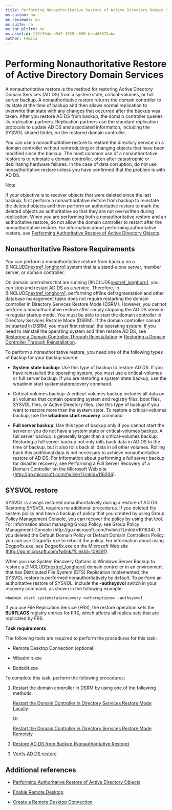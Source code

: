 ```yaml
---
title: Performing Nonauthoritative Restore of Active Directory Domain Services
ms.custom: na
ms.reviewer: na
ms.suite: na
ms.tgt_pltfrm: na
ms.assetid: 119f39da-e5d7-4959-a590-becd43075aba
author: Femila
---
```

# Performing Nonauthoritative Restore of Active Directory Domain Services
  A nonauthoritative restore is the method for restoring Active Directory Domain Services \(AD DS\) from a system state, critical\-volumes, or full server backup. A nonauthoritative restore returns the domain controller to its state at the time of backup and then allows normal replication to overwrite that state with any changes that occurred after the backup was taken. After you restore AD DS from backup, the domain controller queries its replication partners. Replication partners use the standard replication protocols to update AD DS and associated information, including the SYSVOL shared folder, on the restored domain controller.  
  
 You can use a nonauthoritative restore to restore the directory service on a domain controller without reintroducing or changing objects that have been modified since the backup. The most common use of a nonauthoritative restore is to reinstate a domain controller, often after catastrophic or debilitating hardware failures. In the case of data corruption, do not use nonauthoritative restore unless you have confirmed that the problem is with AD DS.  
  
> [!NOTE]  
>  If your objective is to recover objects that were deleted since the last backup, first perform a nonauthoritative restore from backup to reinstate the deleted objects and then perform an authoritative restore to mark the deleted objects as authoritative so that they are not overwritten during replication. When you are performing both a nonauthoritative restore and an authoritative restore, do not allow the domain controller to restart after the nonauthoritative restore. For information about performing authoritative restore, see [Performing Authoritative Restore of Active Directory Objects](../Topic/Performing-Authoritative-Restore-of-Active-Directory-Objects.md).  
  
## Nonauthoritative Restore Requirements  
 You can perform a nonauthoritative restore from backup on a [!INCLUDE[nextref_longhorn](../Token/nextref_longhorn_md.md)] system that is a stand\-alone server, member server, or domain controller.  
  
 On domain controllers that are running [!INCLUDE[nextref_longhorn](../Token/nextref_longhorn_md.md)], you can stop and restart AD DS as a service. Therefore, in [!INCLUDE[nextref_longhorn](../Token/nextref_longhorn_md.md)], performing offline defragmentation and other database management tasks does not require restarting the domain controller in Directory Services Restore Mode \(DSRM\). However, you cannot perform a nonauthoritative restore after simply stopping the AD DS service in regular startup mode. You must be able to start the domain controller in Directory Services Restore Mode \(DSRM\). If the domain controller cannot be started in DSRM, you must first reinstall the operating system. If you need to reinstall the operating system and then restore AD DS, see [Restoring a Domain Controller Through Reinstallation](../Topic/Restoring-a-Domain-Controller-Through-Reinstallation.md) or [Restoring a Domain Controller Through Reinstallation](../Topic/Restoring-a-Domain-Controller-Through-Reinstallation.md).  
  
 To perform a nonauthoritative restore, you need one of the following types of backup for your backup source:  
  
-   **System state backup**: Use this type of backup to restore AD DS. If you have reinstalled the operating system, you must use a critical\-volumes or full server backup. If you are restoring a system state backup, use the wbadmin start systemstaterecovery command.  
  
-   Critical\-volumes backup: A critical\-volumes backup includes all data on all volumes that contain operating system and registry files, boot files, SYSVOL files, or Active Directory files. Use this type of backup if you want to restore more than the system state. To restore a critical\-volumes backup, use the **wbadmin start recovery** command.  
  
-   **Full server backup**: Use this type of backup only if you cannot start the server or you do not have a system state or critical\-volumes backup. A full server backup is generally larger than a critical\-volumes backup. Restoring a full server backup not only rolls back data in AD DS to the time of backup, but it also rolls back all data in all other volumes. Rolling back this additional data is not necessary to achieve nonauthoritative restore of AD DS. For information about performing a full server backup for disaster recovery, see Performing a Full Server Recovery of a Domain Controller on the Microsoft Web site \([http:\/\/go.microsoft.com\/fwlink\/?LinkId\=116206](http://go.microsoft.com/fwlink/?LinkId=116206)\).  
  
## SYSVOL restore  
 SYSVOL is always restored nonauthoritatively during a restore of AD DS. Restoring SYSVOL requires no additional procedures. If you deleted file system policy and have a backup of policy that you created by using Group Policy Management Console, you can recover the policy by using that tool. For information about managing Group Policy, see Group Policy Management Console \(http:\/\/go.microsoft.com\/fwlink\/?LinkId\=101634\). If you deleted the Default Domain Policy or Default Domain Controllers Policy, you can use Dcgpofix.exe to rebuild the policy. For information about using Dcgpofix.exe, see Dcgpofix.exe on the Microsoft Web site \([http:\/\/go.microsoft.com\/fwlink\/?LinkId\=109291](http://go.microsoft.com/fwlink/?LinkId=109291)\).  
  
 When you use System Recovery Options in Windows Server Backup to restore a [!INCLUDE[nextref_longhorn](../Token/nextref_longhorn_md.md)] domain controller in an environment that has Distributed File System \(DFS\) Replication implemented, the SYSVOL restore is performed nonauthoritatively by default. To perform an authoritative restore of SYSVOL, include the **\-authsysvol** switch in your recovery command, as shown in the following example:  
  
 `wbadmin start systemstaterecovery <otheroptions> -authsysvol`  
  
 If you use File Replication Service \(FRS\), the restore operation sets the **BURFLAGS** registry entries for FRS, which affects all replica sets that are replicated by FRS.  
  
 **Task requirements**  
  
 The following tools are required to perform the procedures for this task:  
  
-   Remote Desktop Connection \(optional\)  
  
-   Wbadmin.exe  
  
-   Bcdedit.exe  
  
 To complete this task, perform the following procedures:  
  
1.  Restart the domain controller in DSRM by using one of the following methods:  
  
     [Restart the Domain Controller in Directory Services Restore Mode Locally](../Topic/Restart-the-Domain-Controller-in-Directory-Services-Restore-Mode-Locally.md)  
  
     Or  
  
     [Restart the Domain Controller in Directory Services Restore Mode Remotely](../Topic/Restart-the-Domain-Controller-in-Directory-Services-Restore-Mode-Remotely.md)  
  
2.  [Restore AD DS from Backup &#40;Nonauthoritative Restore&#41;](../Topic/Restore-AD-DS-from-Backup--Nonauthoritative-Restore-.md)  
  
3.  [Verify AD DS restore](../Topic/Verify-AD-DS-restore.md)  
  
## Additional references  
  
-   [Performing Authoritative Restore of Active Directory Objects](../Topic/Performing-Authoritative-Restore-of-Active-Directory-Objects.md)  
  
-   [Enable Remote Desktop](../Topic/Enable-Remote-Desktop.md)  
  
-   [Create a Remote Desktop Connection](../Topic/Create-a-Remote-Desktop-Connection.md)  
  
  